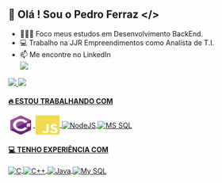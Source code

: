 ## 👋 Olá ! Sou o Pedro Ferraz </>

- 👨🏽‍💻 Foco meus estudos em Desenvolvimento BackEnd.
- 💻 Trabalho na JJR Empreendimentos como Analista de T.I.
- 📫 Me encontre no LinkedIn <br>
<a href="https://www.linkedin.com/in/pedro-h-s-ferraz/" target="_blank"><img src="https://img.shields.io/badge/-LinkedIn-%230077B5?style=for-the-badge&logo=linkedin&logoColor=white" target="_blank"></a> 

<div>
  <a href="https://github.com/c-pedro-ferraz">
  <img height="160em" src="https://github-readme-stats.vercel.app/api?username=c-pedro-ferraz&show_icons=true&theme=github_dark&include_all_commits=true&count_private=true"/>
  <img height="160em" src="https://github-readme-stats.vercel.app/api/top-langs/?username=c-pedro-ferraz&layout=compact&langs_count=7&theme=github_dark"/>
</div>
  
#### 🔥 ESTOU TRABALHANDO COM
  
<div style="display: inline_block" align="left" >
  <img align="center" alt="Csharp" height="40" width="50" src="https://raw.githubusercontent.com/devicons/devicon/master/icons/csharp/csharp-original.svg">
  <img align="center" alt="Js" height="40" width="50" src="https://raw.githubusercontent.com/devicons/devicon/master/icons/javascript/javascript-plain.svg">   
  <img align="center" alt="NodeJS" height="40" width="50" img src="https://cdn.jsdelivr.net/gh/devicons/devicon/icons/nodejs/nodejs-original.svg">
  <img align="center" alt="MS SQL" height="40" width="50" img src="https://img.icons8.com/color/96/000000/microsoft-sql-server.png">
</div>

#### 💻 TENHO EXPERIÊNCIA COM
  
<div style="display: inline_block" align="left" >
  <img align="center" alt="C" height="40" width="50" img src="https://cdn.jsdelivr.net/gh/devicons/devicon/icons/c/c-original.svg">
  <img align="center" alt="C++" height="40" width="50" img src="https://cdn.jsdelivr.net/gh/devicons/devicon/icons/cplusplus/cplusplus-original.svg">
  <img align="center" alt="Java" height="40" width="50" img src="https://cdn.jsdelivr.net/gh/devicons/devicon/icons/java/java-original-wordmark.svg">     
 <img align="center" alt="My SQL" height="40" width="50"  src="https://cdn.jsdelivr.net/gh/devicons/devicon/icons/mysql/mysql-plain-wordmark.svg">
</div>
